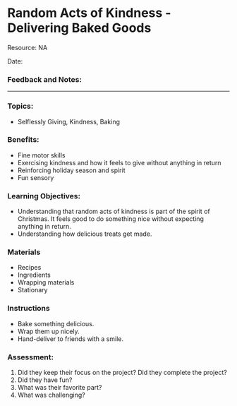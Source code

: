 # Random Acts of Kindness - Delivering Baked Goods

Resource: NA

Date: 

### Feedback and Notes: 



------

### Topics: 

* Selflessly Giving, Kindness, Baking

### Benefits: 

* Fine motor skills
* Exercising kindness and how it feels to give without anything in return
* Reinforcing holiday season and spirit
* Fun sensory

### Learning Objectives:

* Understanding that random acts of kindness is part of the spirit of Christmas. It feels good to do something nice without expecting anything in return.
* Understanding how delicious treats get made.

### Materials

- Recipes
- Ingredients
- Wrapping materials
- Stationary

### Instructions

- Bake something delicious.
- Wrap them up nicely.
- Hand-deliver to friends with a smile.

### Assessment:

1. Did they keep their focus on the project? Did they complete the project?
2. Did they have fun?
3. What was their favorite part?
4. What was challenging?